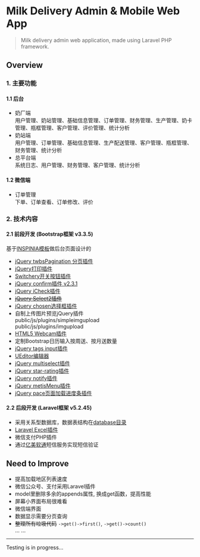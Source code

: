 Milk Delivery Admin & Mobile Web App
======

> Milk delivery admin web application, made using Laravel PHP framework.

## Overview

### 1. 主要功能
#### 1.1 后台  
- 奶厂端  
用户管理、奶站管理、基础信息管理、订单管理、财务管理、生产管理、奶卡管理、瓶框管理、客户管理、评价管理、统计分析  
- 奶站端  
用户管理、订单管理、基础信息管理、生产配送管理、客户管理、瓶框管理、财务管理、统计分析  
- 总平台端  
系统日志、用户管理、财务管理、客户管理、统计分析  

#### 1.2 微信端  
- 订单管理  
下单、订单查看、订单修改、评价

### 2. 技术内容
#### 2.1 前段开发 (Bootstrap框架 v3.3.5) 
基于[INSPINIA模板](http://www.snschina.com/archives/2484)做后台页面设计的  

- [jQuery twbsPagination 分页插件](https://github.com/esimakin/twbs-pagination)  
- [jQuery打印插件](https://github.com/DoersGuild/jQuery.print)
- [Switchery开关按钮插件](https://github.com/abpetkov/switchery)
- [jQuery confirm插件 v2.3.1](https://github.com/craftpip/jquery-confirm)
- [jQuery iCheck插件](https://github.com/fronteed/iCheck)
- <strike>[jQuery Select2插件](https://github.com/select2/select2)</strike>
- [jQuery chosen选择框插件](https://github.com/harvesthq/chosen)
- 自制上传图片预览jQuery插件  
public/js/plugins/simpleimgupload  
public/js/plugins/imgupload
- [HTML5 Webcam插件](https://github.com/jhuckaby/webcamjs)
- 定制Bootstrap日历输入按周送、按月送数量
- [jQuery tags input插件](https://github.com/bootstrap-tagsinput/bootstrap-tagsinput)
- [UEditor编辑器](https://github.com/fex-team/ueditor)
- [jQuery multiselect插件](https://github.com/crlcu/multiselect)
- [jQuery star-rating插件](https://github.com/kartik-v/bootstrap-star-rating)
- [jQuery notify插件](https://github.com/jpillora/notifyjs)
- [jQuery metisMenu插件](https://github.com/onokumus/metisMenu)
- [jQuery pace页面加载进度条插件](https://github.com/HubSpot/pace)


#### 2.2 后段开发 (Laravel框架 v5.2.45) 

- 采用关系型数据库，数据表结构在[database目录](database)
- [Laravel Excel插件](https://github.com/Maatwebsite/Laravel-Excel)
- 微信支付PHP插件
- 通过[亿美软通](http://www.emay.cn/)短信服务实现短信验证
  
## Need to Improve  
- 提高加载地区列表速度
- 微信公众号、支付采用Laravel插件  
- model里删除多余的appends属性, 换成get函数，提高性能
- 屏幕小界面布局很难看
- 微信端界面  
- 数据显示需要分页查询  
- ~~整理所有垃圾代码~~ ```->get()->first()```, ```->get()->count()```  
... ...

------
Testing is in progress...